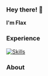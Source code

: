 ### Hey there! 👋
**I'm Flax**


### Experience
[![Skills](https://skillicons.dev/icons?i=js,ts,nodejs,mongodb,ps,pr,react,linux,py,vscode,lua,html,css,github,discord&theme=dark)](https://skillicons.dev)

### About
